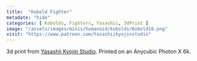 ```yaml
---
title:  "Kobold Fighter"
metadate: "hide"
categories: [ Kobolds, Fighters, Yasashii, 3dPrint ]
image: "/assets/images/minis/humanoid/kobolds/Kobold10.png"
visit: "https://www.patreon.com/Yasashiikyojinstudio"
---
```

3d print from [Yasashii Kyojin Studio](https://www.patreon.com/Yasashiikyojinstudio). 
Printed on an Anycubic Photon X 6k.